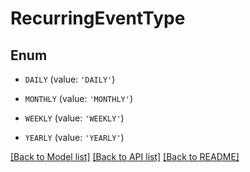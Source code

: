 # RecurringEventType


## Enum

* `DAILY` (value: `'DAILY'`)

* `MONTHLY` (value: `'MONTHLY'`)

* `WEEKLY` (value: `'WEEKLY'`)

* `YEARLY` (value: `'YEARLY'`)

[[Back to Model list]](../README.md#documentation-for-models) [[Back to API list]](../README.md#documentation-for-api-endpoints) [[Back to README]](../README.md)


